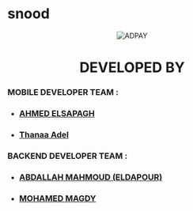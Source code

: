 # snood


<div align="center">
    <img align="center" src="https://github.com/TopBusiness-Flutter-Projects/snood/blob/main/assets/images/1.png" alt="ADPAY">
</div>



<div align="center">
    <h1>
         DEVELOPED BY
    </h1>
</div>


### MOBILE DEVELOPER TEAM :

- ### [AHMED ELSAPAGH](https://www.github.com/ahmedelsapagh10)
- ### [Thanaa Adel](https://github.com/ThanaaAdel)

### BACKEND DEVELOPER TEAM :

- ### [ABDALLAH MAHMOUD (ELDAPOUR)](https://www.github.com/eldapour)
- ### [MOHAMED MAGDY](https://www.github.com/mohamedmagdy233)

